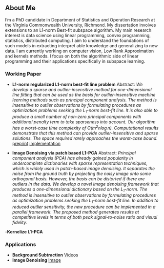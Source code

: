 ## About Me
I’m a PhD candidate in Department of Statistics and Operation Research at the Virginia Commonwealth University, Richmond. My dissertation involves extensions to an L1-norm Best-fit subspace algorithm. My main research interest is data science using linear programming, convex programming, statistics, distributed computing. I aim to understand the foundations of such models in extracting interpret able knowledge and generalizing to new data. I am currently working on computer vision, Low Rank Approximation and kernels methods. I focus on both the algorithmic side of linear programming and their applications specifically in subspace learning.


### Working Paper
- **L1-norm regularized L1-norm best-fit line problem**
Abstract: _We develop a sparse and outlier-insensitive method for one-dimensional line fitting that can be used as the basis for outlier-insensitive machine learning methods such as principal component analysis. The method is insensitive to outlier observations by formulating procedures as optimization problems seeking the $L_1$-norm best-fit line. It is also able to produce a small number of non-zero principal components with additional penalty term to take sparseness into account. Our algorithm has a worst-case time complexity of $O{(m^2n \log n)}$. Computational results demonstrate that this method can provide outlier-insensitive and sparse solutions.  The space required rarely approaches the worst-case bound._
[preprint](http://arxiv.org/abs/2010.04684)
[implementation](https://databricks-prod-cloudfront.cloud.databricks.com/public/4027ec902e239c93eaaa8714f173bcfc/4679949003393866/4025548153429129/6940536498691485/latest.html)

- **Image Denoising via patch based L1-PCA**
Abstract: _Principal component analysis (PCA) has already gained popularity in undercomplete dictionaries with sparse representation techniques, which is widely used in patch-based image denoising. It separates the noise from the ground truth by projecting the noisy image onto some orthogonal basis. However, the basis can be distorted if there are outliers in the data. We develop a novel image denoising framework that produces a one-dimensional dictionary based on the $L_1$-norm. The method is insensitive to outlier observations by formulating procedures as optimization problems seeking the $L_1$-norm best-fit line. In addition to reduced outlier sensitivity, the new procedure can be implemented in a parallel framework. The proposed method generates results at competitive levels in terms of both peak signal-to-noise ratio and visual fidelity._

-**Kernelize L1-PCA**

### Applications

- **Background Subtraction** [Videos](https://youtu.be/XhPIsBBgwrM)
- **Image Denoising** [Image](/image/Denoise.jpeg)

```

 
